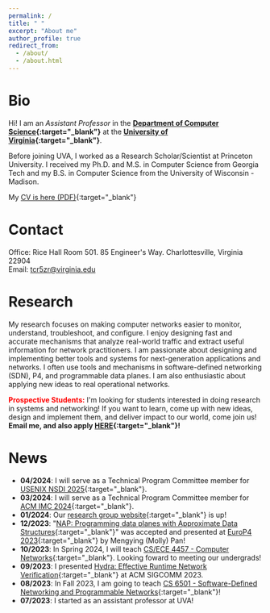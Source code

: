 ```yaml
---
permalink: /
title: " "
excerpt: "About me"
author_profile: true
redirect_from: 
  - /about/
  - /about.html
---
```


# Bio
Hi! I am an _Assistant Professor_ in the <b>[Department of Computer
Science](https://engineering.virginia.edu/departments/computer-science){:target="_blank"}</b> at the <b>[University of Virginia](https://www.virginia.edu){:target="_blank"}</b>.

Before joining UVA, I worked as a Research Scholar/Scientist at Princeton
University. I received my Ph.D. and M.S. in Computer Science from Georgia Tech
and my B.S. in Computer Science from the University of Wisconsin - Madison. 

My [CV is here (PDF)](../files/HyojoonKim_CV.pdf){:target="_blank"}

# Contact
Office: Rice Hall Room 501. 85 Engineer's Way. Charlottesville, Virginia 22904\
Email: tcr5zr@virginia.edu

# Research
My research focuses on making computer networks easier to monitor,
understand, troubleshoot, and configure. I enjoy designing fast and
accurate mechanisms that analyze real-world traffic and extract
useful information for network practitioners.  I am passionate about
designing and implementing better tools and systems for
next-generation applications and networks.  I often use tools and
mechanisms in software-defined networking (SDN), P4, and
programmable data planes. 
I am also enthusiastic about applying new ideas to real operational
networks.
           
<b><font color="red">Prospective Students:</font></b>
I'm looking for students interested in doing research in systems and
networking!  If you want to learn, come up with new ideas, design and implement
them, and deliver impact to our world, come join us! <b>Email me, and also apply [HERE](https://engineering.virginia.edu/departments/computer-science/cs-graduate-program){:target="_blank"}!</b>


# News
  - <b>04/2024</b>: I will serve as a Technical Program Committee member for [USENIX NSDI 2025](https://www.usenix.org/conference/nsdi25){:target="_blank"}.
  - <b>03/2024</b>: I will serve as a Technical Program Committee member for [ACM IMC 2024](https://conferences.sigcomm.org/imc/2024/){:target="_blank"}.
  - <b>01/2024</b>: Our [research group website](https://networkmech.github.io){:target="_blank"} is up!
  - <b>12/2023</b>: "[NAP: Programming data planes with Approximate Data Structures](https://dl.acm.org/doi/10.1145/3630047.3630196){:target="_blank"}" was accepted and presented at [EuroP4 2023](https://opennetworking.org/events/euro-p4-2023/){:target="_blank"} by Mengying (Molly) Pan!
  - <b>10/2023</b>: In Spring 2024, I will teach [CS/ECE 4457 - Computer Networks](https://hyojoonkim.com/cs4457/){:target="_blank"}. Looking foward to meeting our undergrads!
  - <b>09/2023</b>: I presented [Hydra: Effective Runtime Network Verification](https://dl.acm.org/doi/10.1145/3603269.3604856){:target="_blank"} at ACM SIGCOMM 2023.
  - <b>08/2023</b>: In Fall 2023, I am going to teach [CS 6501 - Software-Defined Networking and Programmable Networks](https://hyojoonkim.com/cs6501-sdn/){:target="_blank"}!
  - <b>07/2023</b>: I started as an assistant professor at UVA!

